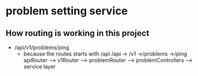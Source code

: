 # problem setting service




## How routing is working in this project
 - /api/v1/problems/ping
    - because the routes starts with /api
        /api     -> /v1    ->/problems    ->/ping
        apiRouter --> v1Router --> problemRouter --> problemControllers --> service layer
